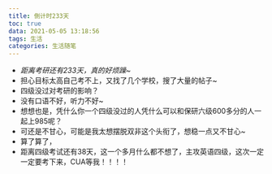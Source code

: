 ```yaml
---
title: 倒计时233天
toc: true
data: 2021-05-05 13:18:56
tags: 生活
categories: 生活随笔
---
```


- *距离考研还有233天，真的好烦躁~* <!--more-->
- 担心目标太高自己考不上，又找了几个学校，搜了大量的帖子~
- 四级没过对考研的影响？
- 没有口语不好，听力不好~
- 想想也是，凭什么你一个四级没过的人凭什么可以和保研六级600多分的人一起上985呢？
- 可还是不甘心，可能是我太想摆脱双非这个头衔了，想稳一点又不甘心~
- 算了算了，
- 距离四级考试还有38天，这一个多月什么都不想了，主攻英语四级，这次一定一定要考下来，CUA等我！！！！

